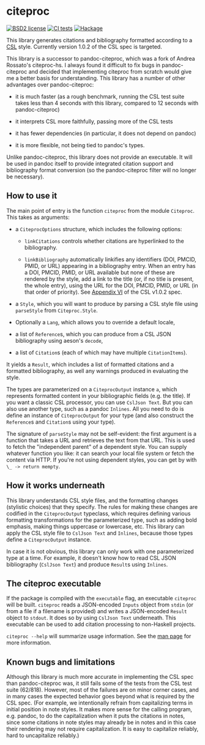 # citeproc

[![BSD2 license](https://img.shields.io/badge/license-BSD2-blue.svg)](LICENSE)
[![CI
tests](https://github.com/jgm/citeproc/workflows/CI%20tests/badge.svg)](https://github.com/jgm/citeproc/actions)
[![Hackage](https://img.shields.io/hackage/v/citeproc.svg)](https://hackage.haskell.org/package/citeproc)

This library generates citations and bibliography formatted
according to a [CSL] style.  Currently version 1.0.2 of the CSL
spec is targeted.

This library is a successor to pandoc-citeproc, which was a fork
of Andrea Rossato's citeproc-hs.  I always found it difficult to
fix bugs in pandoc-citeproc and decided that implementing
citeproc from scratch would give me a better basis for
understanding.  This library has a number of other advantages
over pandoc-citeproc:

- it is much faster (as a rough benchmark, running the CSL
  test suite takes less than 4 seconds with this library,
  compared to 12 seconds with pandoc-citeproc)

- it interprets CSL more faithfully, passing more of the CSL
  tests

- it has fewer dependencies (in particular, it does not depend
  on pandoc)

- it is more flexible, not being tied to pandoc's types.

Unlike pandoc-citeproc, this library does not provide an
executable.  It will be used in pandoc itself to provide
integrated citation support and bibliography format conversion
(so the pandoc-citeproc filter will no longer be necessary).

[CSL]: https://docs.citationstyles.org/en/stable/specification.html

## How to use it

The main point of entry is the function `citeproc` from the
module `Citeproc`.  This takes as arguments:

- a `CiteprocOptions` structure, which includes the following options:

  * `linkCitations` controls whether citations are hyperlinked 
     to the bibliography.

  * `linkBibliography` automatically linkifies any identifiers (DOI, 
     PMCID, PMID, or URL) appearing in a bibliography entry.  When an
     entry has a DOI, PMCID, PMID, or URL available but none of these
     are rendered by the style, add a link to the title (or, if no title
     is present, the whole entry), using the URL for the DOI, PMCID, 
     PMID, or URL (in that order of priority).  See
     [Appendix VI](https://github.com/citation-style-language/documentation/blob/master/specification.rst#appendix-vi-links)
     of the CSL v1.0.2 spec.


- a `Style`, which you will want to produce by parsing a CSL
  style file using `parseStyle` from `Citeproc.Style`.

- Optionally a `Lang`, which allows you to override a default locale,

- a list of `Reference`s, which you can produce from a CSL JSON
  bibliography using aeson's `decode`,

- a list of `Citation`s (each of which may have multiple
  `CitationItems`).

It yields a `Result`, which includes a list of formatted
citations and a formatted bibliography, as well any warnings
produced in evaluating the style.

The types are parameterized on a `CiteprocOutput` instance `a`,
which represents formatted content in your bibliographic
fields (e.g. the title).  If you want a classic CSL processor,
you can use `CslJson Text`.  But you can also use another type,
such as a pandoc `Inlines`.  All you need to do is define
an instance of `CiteprocOutput` for your type (and also construct
the `Reference`s and `Citation`s using your type).

The signature of `parseStyle` may not be self-evident:
the first argument is a function that takes a URL and
retrieves the text from that URL.  This is used to fetch
the "independent parent" of a dependent style.  You can supply
whatever function you like: it can search your local file
system or fetch the content via HTTP.  If you're not using
dependent styles, you can get by with `\_ -> return mempty`.

## How it works underneath

This library understands CSL style files, and the formatting
changes (stylistic choices) that they specify. The rules for
making these changes are codified in the `CiteprocOutput`
typeclass, which requires defining various formatting
transformations for the parameterized type, such as adding
bold emphasis, making things uppercase or lowercase, etc.
This library can apply the CSL style file to `CslJson Text`
and `Inlines`, because those types define a `CiteprocOutput`
instance.

In case it is not obvious, this library can only work with
one parameterized type at a time. For example, it doesn't
know how to read CSL JSON bibliography (`CslJson Text`) and
produce `Result`s using `Inlines`.

## The citeproc executable

If the package is compiled with the `executable` flag, an
executable `citeproc` will be built.  `citeproc` reads
a JSON-encoded `Inputs` object from `stdin` (or from
a file if a filename is provided) and writes
a JSON-encoded `Result` object to `stdout`.  It does so by
using `CslJson Text` underneath.  This executable
can be used to add citation processing to non-Haskell projects.

`citeproc --help` will summarize usage information.  See
the [man page](man/citeproc.1.md) for more information.

## Known bugs and limitations

Although this library is much more accurate in implementing the
CSL spec than pandoc-citeproc was, it still fails some of the
tests from the CSL test suite (62/818).  However, most of the
failures are on minor corner cases, and in many cases the
expected behavior goes beyond what is required by the CSL spec.
(For example, we intentionally refrain from capitalizing
terms in initial position in note styles. It makes more sense
for the calling program, e.g. pandoc, to do the capitalization
when it puts the citations in notes, since some citations
in note styles may already be in notes and in this case
their rendering may not require capitalization. It is easy
to capitalize reliably, hard to uncapitalize reliably.)

